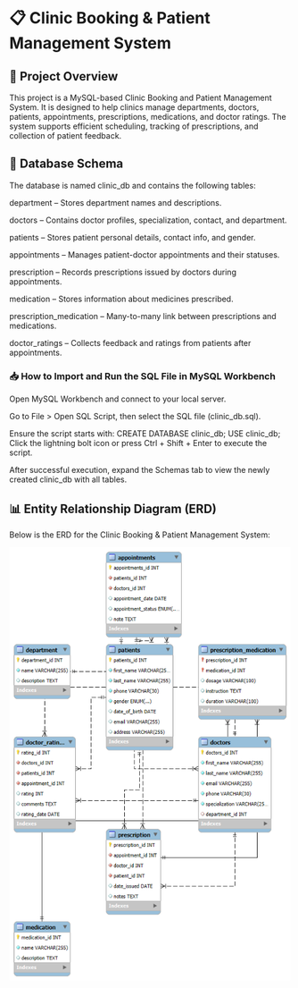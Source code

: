# 📋 Clinic Booking & Patient Management System 
## 🏥 Project Overview
This project is a MySQL-based Clinic Booking and Patient Management System. It is designed to help clinics manage departments, doctors, patients, appointments, prescriptions, medications, and doctor ratings. The system supports efficient scheduling, tracking of prescriptions, and collection of patient feedback.
## 🧱 Database Schema
The database is named clinic_db and contains the following tables:

department – Stores department names and descriptions.

doctors – Contains doctor profiles, specialization, contact, and department.

patients – Stores patient personal details, contact info, and gender.

appointments – Manages patient-doctor appointments and their statuses.

prescription – Records prescriptions issued by doctors during appointments.

medication – Stores information about medicines prescribed.

prescription_medication – Many-to-many link between prescriptions and medications.

doctor_ratings – Collects feedback and ratings from patients after appointments.

### 📥 How to Import and Run the SQL File in MySQL Workbench
Open MySQL Workbench and connect to your local server.

Go to File > Open SQL Script, then select the SQL file (clinic_db.sql).

Ensure the script starts with:
CREATE DATABASE clinic_db;
USE clinic_db;
Click the lightning bolt icon or press Ctrl + Shift + Enter to execute the script.

After successful execution, expand the Schemas tab to view the newly created clinic_db with all tables.

## 📊 Entity Relationship Diagram (ERD)

Below is the ERD for the Clinic Booking & Patient Management System:

![Clinic ERD](https://github.com/estherngwasi/databaseweek8/raw/main/clinicdb%20ERD.png)










